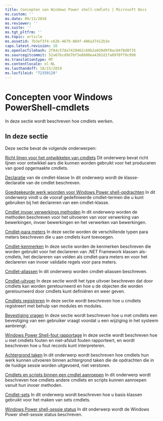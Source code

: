 ```yaml
---
title: Concepten van Windows Power shell-cmdlets | Microsoft Docs
ms.custom: ''
ms.date: 09/13/2016
ms.reviewer: ''
ms.suite: ''
ms.tgt_pltfrm: ''
ms.topic: article
ms.assetid: 7b3ef3f4-c626-4679-884f-406a37412b3e
caps.latest.revision: 16
ms.openlocfilehash: 2f84c57da7429462c69b2a020d9f8ac04f8d0f35
ms.sourcegitcommit: 52a67bcd9d7bf3e8600ea4302d1fa8970ff9c998
ms.translationtype: MT
ms.contentlocale: nl-NL
ms.lasthandoff: 10/15/2019
ms.locfileid: "72359128"
---
```

# <a name="windows-powershell-cmdlet-concepts"></a>Concepten voor Windows PowerShell-cmdlets

In deze sectie wordt beschreven hoe cmdlets werken.

## <a name="in-this-section"></a>In deze sectie

Deze sectie bevat de volgende onderwerpen:

[Richt lijnen voor het ontwikkelen van cmdlets](./cmdlet-development-guidelines.md) Dit onderwerp bevat richt lijnen voor ontwikkel aars die kunnen worden gebruikt voor het produceren van goed opgemaakte cmdlets.

[Declaratie](./cmdlet-class-declaration.md) van de cmdlet-klasse In dit onderwerp wordt de klasse-declaratie van de cmdlet beschreven.

[Goedgekeurde werk woorden voor Windows Power shell-opdrachten](./approved-verbs-for-windows-powershell-commands.md) In dit onderwerp vindt u de vooraf gedefinieerde cmdlet-termen die u kunt gebruiken bij het declareren van een cmdlet-klasse.

[Cmdlet invoer verwerkings methoden](./cmdlet-input-processing-methods.md) In dit onderwerp worden de methoden beschreven voor het uitvoeren van voor verwerking van bewerkingen, invoer bewerkingen en het verwerken van bewerkingen.

[Cmdlet-para meters](./cmdlet-parameters.md) In deze sectie worden de verschillende typen para meters beschreven die u aan cmdlets kunt toevoegen.

[Cmdlet-kenmerken](./cmdlet-attributes.md) In deze sectie worden de kenmerken beschreven die worden gebruikt voor het declareren van .NET Framework klassen als-cmdlets, het declareren van velden als cmdlet-para meters en voor het declareren van invoer validatie regels voor para meters.

[Cmdlet-aliassen](./cmdlet-aliases.md) In dit onderwerp worden cmdlet-aliassen beschreven.

[Cmdlet-uitvoer](./cmdlet-output.md) In deze sectie wordt het type uitvoer beschreven dat door cmdlets kan worden geretourneerd en hoe u de objecten die worden geretourneerd door cmdlets kunt definiëren en weer geven.

[Cmdlets registreren](./modules-and-snap-ins.md) In deze sectie wordt beschreven hoe u cmdlets registreert met behulp van modules en modules.

[Bevestiging vragen](./requesting-confirmation-from-cmdlets.md) In deze sectie wordt beschreven hoe u met cmdlets een bevestiging van een gebruiker vraagt voordat u een wijziging in het systeem aanbrengt.

[Windows Power Shell-fout rapportage](./error-reporting-concepts.md) In deze sectie wordt beschreven hoe u met cmdlets fouten en niet-afsluit fouten rapporteert, en wordt beschreven hoe u fout records kunt interpreteren.

[Achtergrond taken](./background-jobs.md) In dit onderwerp wordt beschreven hoe cmdlets hun werk kunnen uitvoeren binnen achtergrond taken die de opdrachten die in de huidige sessie worden uitgevoerd, niet verstoren.

[Cmdlets en scripts binnen een cmdlet aanroepen](./invoking-cmdlets-and-scripts-within-a-cmdlet.md) In dit onderwerp wordt beschreven hoe cmdlets andere cmdlets en scripts kunnen aanroepen vanuit hun invoer methoden.

[Cmdlet-sets](./cmdlet-sets.md) In dit onderwerp wordt beschreven hoe u basis klassen gebruikt voor het maken van sets cmdlets.

[Windows Power shell-sessie status](./windows-powershell-session-state.md) In dit onderwerp wordt de Windows Power shell-sessie status beschreven.
